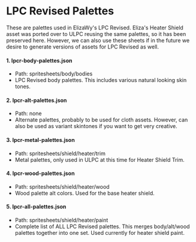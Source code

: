 LPC Revised Palettes
=============================================

These are palettes used in ElizaWy's LPC Revised. Eliza's Heater Shield asset was ported over to ULPC reusing the same palettes, so it has been preserved here. However, we can also use these sheets if in the future we desire to generate versions of assets for LPC Revised as well.


#### 1. lpcr-body-palettes.json
- Path: spritesheets/body/bodies
- LPC Revised body palettes. This includes various natural looking skin tones.

#### 2. lpcr-alt-palettes.json
- Path: none
- Alternate palettes, probably to be used for cloth assets. However, can also be used as variant skintones if you want to get very creative.

#### 3. lpcr-metal-palettes.json
- Path: spritesheets/shield/heater/trim
- Metal palettes, only used in ULPC at this time for Heater Shield Trim.

#### 4. lpcr-wood-palettes.json
- Path: spritesheets/shield/heater/wood
- Wood palette alt colors. Used for the base heater shield.

#### 5. lpcr-all-palettes.json
- Path: spritesheets/shield/heater/paint
- Complete list of ALL LPC Revised palettes. This merges body/alt/wood palettes together into one set. Used currently for heater shield paint.